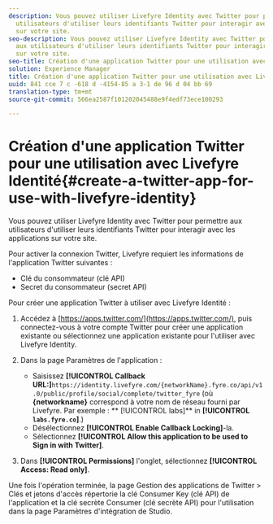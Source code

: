```yaml
---
description: Vous pouvez utiliser Livefyre Identity avec Twitter pour permettre aux
  utilisateurs d'utiliser leurs identifiants Twitter pour interagir avec les applications
  sur votre site.
seo-description: Vous pouvez utiliser Livefyre Identity avec Twitter pour permettre
  aux utilisateurs d'utiliser leurs identifiants Twitter pour interagir avec les applications
  sur votre site.
seo-title: Création d'une application Twitter pour une utilisation avec Livefyre Identité
solution: Experience Manager
title: Création d'une application Twitter pour une utilisation avec Livefyre Identité
uuid: 841 cce 7 c -618 d -4154-85 a 3-1 de 96 d 04 bb 69
translation-type: tm+mt
source-git-commit: 566ea2587f101202045488e9f4edf73ece100293

---
```



# Création d'une application Twitter pour une utilisation avec Livefyre Identité{#create-a-twitter-app-for-use-with-livefyre-identity}

Vous pouvez utiliser Livefyre Identity avec Twitter pour permettre aux utilisateurs d'utiliser leurs identifiants Twitter pour interagir avec les applications sur votre site.

Pour activer la connexion Twitter, Livefyre requiert les informations de l'application Twitter suivantes :

* Clé du consommateur (clé API)
* Secret du consommateur (secret API)

Pour créer une application Twitter à utiliser avec Livefyre Identité :

1. Accédez à [https://apps.twitter.com/](https://apps.twitter.com/), puis connectez-vous à votre compte Twitter pour créer une application existante ou sélectionnez une application existante pour l'utiliser avec Livefyre Identity.
1. Dans la page Paramètres de l'application :

   * Saisissez **[!UICONTROL Callback URL:]**`https://identity.livefyre.com/{networkName}.fyre.co/api/v1.0/public/profile/social/complete/twitter_fyre` (où **{networkname}** correspond à votre nom de réseau fourni par Livefyre. Par exemple : ** [!UICONTROL labs]** in **[!UICONTROL `labs.fyre.co`]**.)
   * Désélectionnez **[!UICONTROL Enable Callback Locking]**-la.
   * Sélectionnez **[!UICONTROL Allow this application to be used to Sign in with Twitter]**.

1. Dans **[!UICONTROL Permissions]** l'onglet, sélectionnez **[!UICONTROL Access: Read only]**.

Une fois l'opération terminée, la page Gestion des applications de Twitter > Clés et jetons d'accès répertorie la clé Consumer Key (clé API) de l'application et la clé secrète Consumer (clé secrète API) pour l'utilisation dans la page Paramètres d'intégration de Studio.
